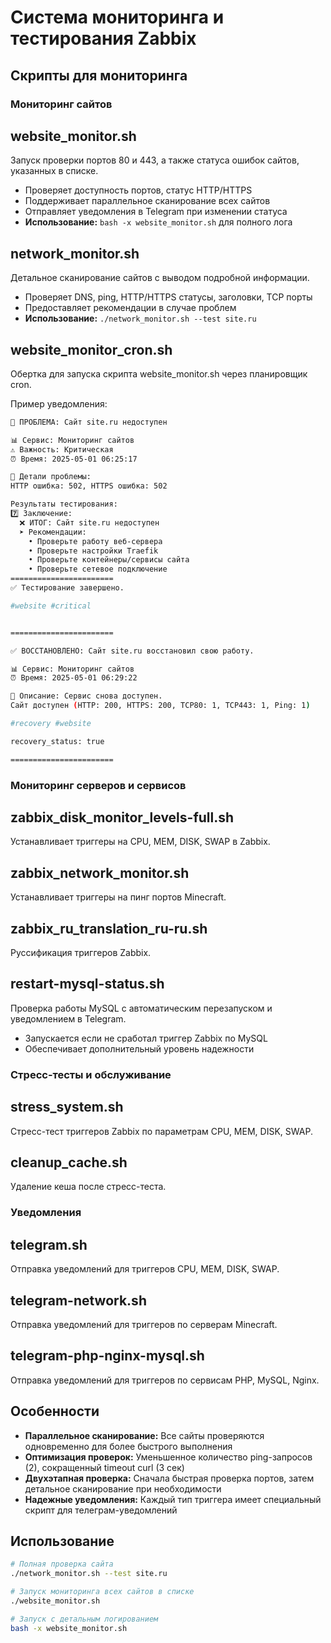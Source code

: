 # Система мониторинга и тестирования Zabbix

## Скрипты для мониторинга

### Мониторинг сайтов

## website_monitor.sh
Запуск проверки портов 80 и 443, а также статуса ошибок сайтов, указанных в списке.
- Проверяет доступность портов, статус HTTP/HTTPS
- Поддерживает параллельное сканирование всех сайтов
- Отправляет уведомления в Telegram при изменении статуса
- **Использование:** `bash -x website_monitor.sh` для полного лога

## network_monitor.sh
Детальное сканирование сайтов с выводом подробной информации.
- Проверяет DNS, ping, HTTP/HTTPS статусы, заголовки, TCP порты
- Предоставляет рекомендации в случае проблем
- **Использование:** `./network_monitor.sh --test site.ru`

## website_monitor_cron.sh
Обертка для запуска скрипта website_monitor.sh через планировщик cron.

Пример уведомления:
```bash
🚨 ПРОБЛЕМА: Сайт site.ru недоступен

📊 Сервис: Мониторинг сайтов
⚠️ Важность: Критическая
⏰ Время: 2025-05-01 06:25:17

📝 Детали проблемы:
HTTP ошибка: 502, HTTPS ошибка: 502

Результаты тестирования:
7️⃣ Заключение:
  ❌ ИТОГ: Сайт site.ru недоступен
  ➤ Рекомендации:
    • Проверьте работу веб-сервера
    • Проверьте настройки Traefik
    • Проверьте контейнеры/сервисы сайта
    • Проверьте сетевое подключение
=======================
✅ Тестирование завершено.

#website #critical
```
```bash

=======================

✅ ВОССТАНОВЛЕНО: Сайт site.ru восстановил свою работу.

📊 Сервис: Мониторинг сайтов
⏰ Время: 2025-05-01 06:29:22

📝 Описание: Сервис снова доступен.
Сайт доступен (HTTP: 200, HTTPS: 200, TCP80: 1, TCP443: 1, Ping: 1)

#recovery #website

recovery_status: true

=======================
```
### Мониторинг серверов и сервисов

## zabbix_disk_monitor_levels-full.sh
Устанавливает триггеры на CPU, MEM, DISK, SWAP в Zabbix.

## zabbix_network_monitor.sh
Устанавливает триггеры на пинг портов Minecraft.

## zabbix_ru_translation_ru-ru.sh
Руссификация триггеров Zabbix.

## restart-mysql-status.sh
Проверка работы MySQL с автоматическим перезапуском и уведомлением в Telegram.
- Запускается если не сработал триггер Zabbix по MySQL
- Обеспечивает дополнительный уровень надежности

### Стресс-тесты и обслуживание

## stress_system.sh
Стресс-тест триггеров Zabbix по параметрам CPU, MEM, DISK, SWAP.

## cleanup_cache.sh
Удаление кеша после стресс-теста.

### Уведомления

## telegram.sh
Отправка уведомлений для триггеров CPU, MEM, DISK, SWAP.

## telegram-network.sh
Отправка уведомлений для триггеров по серверам Minecraft.

## telegram-php-nginx-mysql.sh
Отправка уведомлений для триггеров по сервисам PHP, MySQL, Nginx.

## Особенности

- **Параллельное сканирование:** Все сайты проверяются одновременно для более быстрого выполнения
- **Оптимизация проверок:** Уменьшенное количество ping-запросов (2), сокращенный timeout curl (3 сек)
- **Двухэтапная проверка:** Сначала быстрая проверка портов, затем детальное сканирование при необходимости
- **Надежные уведомления:** Каждый тип триггера имеет специальный скрипт для телеграм-уведомлений

## Использование

```bash
# Полная проверка сайта
./network_monitor.sh --test site.ru

# Запуск мониторинга всех сайтов в списке
./website_monitor.sh

# Запуск с детальным логированием
bash -x website_monitor.sh
```

